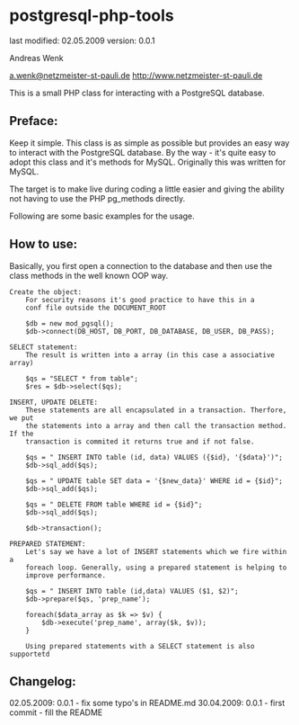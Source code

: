 postgresql-php-tools
====================

last modified: 02.05.2009
version: 0.0.1

Andreas Wenk

a.wenk@netzmeister-st-pauli.de
http://www.netzmeister-st-pauli.de

This is a small PHP class for interacting with a PostgreSQL
database.

Preface:
--------
Keep it simple. This class is as simple as possible but provides an 
easy way to interact with the PostgreSQL database. By the way - it's
quite easy to adopt this class and it's methods for MySQL. Originally
this was written for MySQL.

The target is to make live during coding a little easier and giving the ability
not having to use the PHP pg_methods directly.

Following are some basic examples for the usage.

How to use:
-----------
Basically, you first open a connection to the database and then use the 
class methods in the well known OOP way.

	Create the object:
		For security reasons it's good practice to have this in a
		conf file outside the DOCUMENT_ROOT 

		$db = new mod_pgsql();
		$db->connect(DB_HOST, DB_PORT, DB_DATABASE, DB_USER, DB_PASS);	
	
	SELECT statement:
		The result is written into a array (in this case a associative array)

		$qs = "SELECT * from table";
		$res = $db->select($qs);

	INSERT, UPDATE DELETE:
		These statements are all encapsulated in a transaction. Therfore, we put
		the statements into a array and then call the transaction method. If the
		transaction is commited it returns true and if not false.

		$qs = " INSERT INTO table (id, data) VALUES ({$id}, '{$data}')";
		$db->sql_add($qs);

		$qs = " UPDATE table SET data = '{$new_data}' WHERE id = {$id}";
		$db->sql_add($qs);

		$qs = " DELETE FROM table WHERE id = {$id}";
		$db->sql_add($qs);

		$db->transaction();
		
	PREPARED STATEMENT:
		Let's say we have a lot of INSERT statements which we fire within a
		foreach loop. Generally, using a prepared statement is helping to
		improve performance.

		$qs = " INSERT INTO table (id,data) VALUES ($1, $2)";
		$db->prepare($qs, 'prep_name');

		foreach($data_array as $k => $v) {
			$db->execute('prep_name', array($k, $v));
		}		
		
		Using prepared statements with a SELECT statement is also supportetd


Changelog:
----------
02.05.2009: 0.0.1
	- fix some typo's in README.md
30.04.2009: 0.0.1
	- first commit 
	- fill the README
